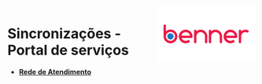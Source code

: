 <img align="right" src="../src/images/benner_rgb.png" />

# Sincronizações - Portal de serviços

* **[Rede de Atendimento](RedeAtendimento/readme.md)**